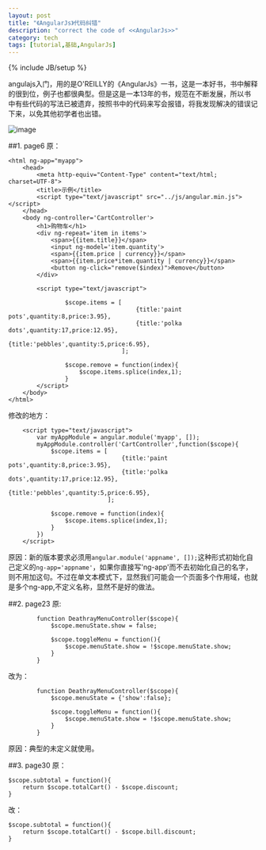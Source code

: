 ```yaml
---
layout: post
title: "《AngularJs》代码纠错"
description: "correct the code of <<AngularJs>>"
category: tech
tags: [tutorial,基础,AngularJs]
---
```

{% include JB/setup %}

angulajs入门，用的是O'REILLY的《AngularJs》一书，这是一本好书，书中解释的很到位，例子也都很典型。但是这是一本13年的书，规范在不断发展，所以书中有些代码的写法已被遗弃，按照书中的代码来写会报错，将我发现解决的错误记下来，以免其他初学者也出错。

![image](https://echizen.github.io/assets/blog-img/QQ20141204-1.png)


##1. page6
原：

	<html ng-app="myapp">
	    <head>
	        <meta http-equiv="Content-Type" content="text/html; charset=UTF-8">
	        <title>示例</title>
	        <script type="text/javascript" src="../js/angular.min.js"></script>
	    </head>
	    <body ng-controller='CartController'>
	        <h1>购物车</h1>
	        <div ng-repeat='item in items'>
	            <span>{{item.title}}</span>
	            <input ng-model='item.quantity'>
	            <span>{{item.price | currency}}</span>
	            <span>{{item.price*item.quantity | currency}}</span>
	            <button ng-click="remove($index)">Remove</button>
	        </div>
	        
	        <script type="text/javascript">
	            
	                $scope.items = [
	                                    {title:'paint pots',quantity:8,price:3.95},
	                                    {title:'polka dots',quantity:17,price:12.95},
	                                    {title:'pebbles',quantity:5,price:6.95},
	                                ];
	
	                $scope.remove = function(index){
	                    $scope.items.splice(index,1);
	                }
	        </script>
	    </body>
	</html>
	
	
修改的地方：

		<script type="text/javascript">
            var myAppModule = angular.module('myapp', []);
            myAppModule.controller('CartController',function($scope){
                $scope.items = [
                                    {title:'paint pots',quantity:8,price:3.95},
                                    {title:'polka dots',quantity:17,price:12.95},
                                    {title:'pebbles',quantity:5,price:6.95},
                                ];

                $scope.remove = function(index){
                    $scope.items.splice(index,1);
                }
            })
        </script>
        
原因：新的版本要求必须用`angular.module('appname', []);`这种形式初始化自己定义的`ng-app='appname'`，如果你直接写'ng-app'而不去初始化自己的名字，则不用加这句。不过在单文本模式下，显然我们可能会一个页面多个作用域，也就是多个ng-app,不定义名称，显然不是好的做法。


##2. page23
原:

			function DeathrayMenuController($scope){
                $scope.menuState.show = false;

                $scope.toggleMenu = function(){
                    $scope.menuState.show = !$scope.menuState.show;
                }
            }
            
改为：

			function DeathrayMenuController($scope){
                $scope.menuState = {'show':false};

                $scope.toggleMenu = function(){
                    $scope.menuState.show = !$scope.menuState.show;
                }
            }

原因：典型的未定义就使用。

##3. page30
原：

	$scope.subtotal = function(){
        return $scope.totalCart() - $scope.discount;
    }
    
改：

	$scope.subtotal = function(){
        return $scope.totalCart() - $scope.bill.discount;
    }
